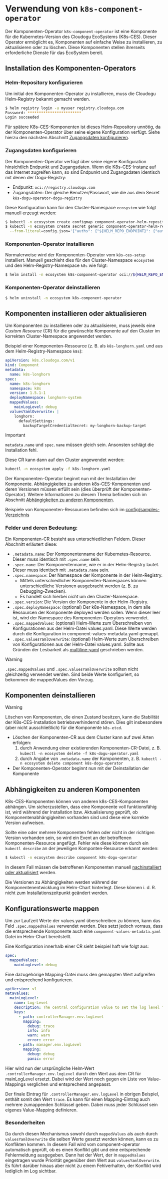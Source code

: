 # Verwendung von `k8s-component-operator`

Der Komponenten-Operator `k8s-component-operator` ist eine Komponente für die Kubernetes-Version des Cloudogu EcoSystems (K8s-CES). Dieser Operator ermöglicht es, Komponenten auf einfache Weise zu installieren, zu aktualisieren oder zu löschen. Diese Komponenten stellen ihrerseits erforderliche Dienste für das EcoSystem bereit.

## Installation des Komponenten-Operators

### Helm-Repository konfigurieren

Um initial den Komponenten-Operator zu installieren, muss die Cloudogu Helm-Registry bekannt gemacht werden.

```bash
$ helm registry login -u myuser registry.cloudogu.com
Password: ************************
Login succeeded
```

Für spätere K8s-CES-Komponenten ist dieses Helm-Repository unnötig, da der Komponenten-Operator über seine eigene Konfiguration verfügt. Siehe hierzu den nächsten Abschnitt [Zugangsdaten konfigurieren](#Zugangsdaten-konfigurieren).

### Zugangsdaten konfigurieren

Der Komponenten-Operator verfügt über seine eigene Konfiguration hinsichtlich Endpunkt und Zugangsdaten. Wenn die K8s-CES-Instanz auf das Internet zugreifen kann, so sind Endpunkt und Zugangsdaten identisch mit denen der Dogu-Registry:
- Endpunkt: `oci://registry.cloudogu.com`
- Zugangsdaten: Der gleiche Benutzer/Passwort, wie die aus dem Secret `k8s-dogu-operator-dogu-registry`

Diese Konfiguration kann für den Cluster-Namespace `ecosystem` wie folgt manuell erzeugt werden:

```bash
$ kubectl -n ecosystem create configmap component-operator-helm-repository --from-literal=endpoint="${HELM_REPO_ENDPOINT}" --from-literal=schema=oci
$ kubectl -n ecosystem create secret generic component-operator-helm-registry \
  --from-literal=config.json='{"auths": {"${HELM_REPO_ENDPOINT}": {"auth": "$(shell printf "%s:%s" "${HELM_REPO_USERNAME}" "${HELM_REPO_PASSWORD}" | base64 -w0)"}}}'
```

### Komponenten-Operator installieren

Normalerweise wird der Komponenten-Operator vom `k8s-ces-setup` installiert. Manuell geschieht dies für den Cluster-Namespace `ecosystem` und den Helm-Registry-Namespace `k8s` wie folgt:

```bash
$ helm install -n ecosystem k8s-component-operator oci://${HELM_REPO_ENDPOINT}/k8s/k8s-component-operator --version ${DESIRED_VERSION}
```

### Komponenten-Operator deinstallieren

```bash
$ helm uninstall -n ecosystem k8s-component-operator
```

## Komponenten installieren oder aktualisieren

Um Komponenten zu installieren oder zu aktualisieren, muss jeweils eine _Custom Resource_ (CR) für die gewünschte Komponente auf den Cluster im korrekten Cluster-Namespace angewendet werden.

Beispiel einer Komponenten-Ressource (z. B. als `k8s-longhorn.yaml` und aus dem Helm-Registry-Namespace `k8s`):

```yaml
apiVersion: k8s.cloudogu.com/v1
kind: Component
metadata:
  name: k8s-longhorn
spec:
  name: k8s-longhorn
  namespace: k8s
  version: 1.5.1-1
  deployNamespace: longhorn-system
  mappedValues:
    mainLogLevel: debug
  valuesYamlOverwrite: |
    longhorn:
      defaultSettings:
        backupTargetCredentialSecret: my-longhorn-backup-target
```

> [!IMPORTANT]
> `metadata.name` und `spec.name` müssen gleich sein.
> Ansonsten schlägt die Installation fehl.

Diese CR kann dann auf den Cluster angewendet werden:

```bash
kubectl -n ecosystem apply -f k8s-longhorn.yaml
```

Der Komponenten-Operator beginnt nun mit der Installation der Komponente. Abhängigkeiten zu anderen k8s-CES-Komponenten und deren Versionen müssen erfüllt sein (dies überprüft der Komponenten-Operator). Weitere Informationen zu diesem Thema befinden sich im Abschnitt [Abhängigkeiten zu anderen Komponenten](#Abhängigkeiten-zu-anderen-Komponenten).

Beispiele von Komponenten-Ressourcen befinden sich im [config/samples-Verzeichnis](../../config/samples)

### Felder und deren Bedeutung:

Ein Komponenten-CR besteht aus unterschiedlichen Feldern. Dieser Abschnitt erläutert diese:

- `.metadata.name`: Der Komponentenname der Kubernetes-Resource. Dieser muss identisch mit `.spec.name` sein.
- `.spec.name`: Der Komponentenname, wie er in der Helm-Registry lautet. Dieser muss identisch mit `.metadata.name` sein.
- `.spec.namespace`: Der Namespace der Komponente in der Helm-Registry. 
  - Mittels unterschiedlicher Komponenten-Namespaces können unterschiedliche Versionen ausgebracht werden (z. B. zu Debugging-Zwecken). 
  - Es handelt sich hierbei _nicht_ um den Cluster-Namespace.
- `.spec.version`: Die Version der Komponente in der Helm-Registry.
- `.spec.deployNamespace`: (optional) Der k8s-Namespace, in dem alle Ressourcen der Komponente deployed werden sollen. Wenn dieser leer ist, wird der Namespace des Komponenten-Operators verwendet.
- `.spec.mappedValues`: (optional) Helm-Werte zum Überschreiben von Konfigurationen aus der Helm-Datei values.yaml. Diese Werte werden durch die Konfiguration in component-values-metadata.yaml gemappt. 
- `.spec.valuesYamlOverwrite`: (optional) Helm-Werte zum Überschreiben von Konfigurationen aus der Helm-Datei values.yaml. Sollte aus Gründen der Lesbarkeit als [multiline-yaml](https://yaml-multiline.info/) geschrieben werden.

> [!WARNING]
> `.spec.mappedValues` und `.spec.valuesYamlOverwrite` sollten nicht gleichzeitig verwendet werden. Sind beide Werte konfiguriert, so bekommen die mappedValues den Vorzug. 

## Komponenten deinstallieren

> [!WARNING]
> Löschen von Komponenten, die einen Zustand besitzen, kann die Stabilität der K8s-CES-Installation betriebsverhindernd stören.
> Dies gilt insbesondere (aber nicht ausschließlich) für die Komponente `k8s-etcd`.

- Löschen der Komponenten-CR aus dem Cluster kann auf zwei Arten erfolgen:
   1. durch Anwendung einer existierenden Komponenten-CR-Datei, z. B. `kubectl -n ecosystem delete -f k8s-dogu-operator.yaml`
   2. durch Angabe von `.metadata.name` der Komponenten, z. B. `kubectl -n ecosystem delete component k8s-dogu-operator`
- Der Komponenten-Operator beginnt nun mit der Deinstallation der Komponente

## Abhängigkeiten zu anderen Komponenten

K8s-CES-Komponenten können von anderen k8s-CES-Komponenten abhängen. Um sicherzustellen, dass eine Komponente voll funktionsfähig ist, wird während der Installation bzw. Aktualisierung geprüft, ob Komponentenabhängigkeiten vorhanden sind und diese eine korrekte Version aufweisen.

Sollte eine oder mehrere Komponenten fehlen oder nicht in der richtigen Version vorhanden sein, so wird ein Event an der betroffenen Komponenten-Resource angefügt. Fehler wie diese können durch ein `kubectl describe` an der jeweiligen Komponten-Resource erkannt werden:

```bash
$ kubectl -n ecosystem describe component k8s-dogu-operator
```

In diesem Fall müssen die betroffenen Komponenten manuell [nachinstalliert oder aktualisiert](#Komponenten-installieren-oder-aktualisieren) werden.

Die Versionen zu Abhängigkeiten werden während der Komponentenentwicklung im Helm-Chart hinterlegt. Diese können i. d. R. nicht zum Installationszeitpunkt geändert werden.

## Konfigurationswerte mappen

Um zur Laufzeit Werte der values.yaml überschreiben zu können, kann das Feld `.spec.mappedValues` verwendet werden. 
Dies setzt jedoch vorraus, dass die entsprechende Komponente auch eine `component-values-metadata.yaml` 
Datei im Helm-Chart bereitstellt.

Eine Konfiguration innerhalb einer CR sieht beispiel haft wie folgt aus:

```yaml
spec:
  mappedValues:
    mainLogLevel: debug
```

Eine dazugehörige Mapping-Datei muss den gemappten Wert aufgreifen und entsprechend konfigurieren.

```yaml
apiVersion: v1
metavalues:
  mainLogLevel:
    name: Log-Level
    description: The central configuration value to set the log level for this component
    keys:
      - path: controllerManager.env.logLevel
        mapping:
          debug: trace
          info: info
          warn: warn
          error: error
      - path: manager.env.logLevel
        mapping:
          debug: debug
          panic: error
```

Hier wird nun der ursprüngliche Helm-Wert `.controllerManager.env.logLevel` durch den Wert aus dem CR für mainLogLevel ersetzt.
Dabei wird der Wert noch gegen ein Liste von Value-Mappings verglichen und entsprechend angepasst.

Der finale Eintrag für `.controllerManager.env.logLevel` in obrigen Beispiel, enthält somit den Wert `trace`.
Es kann für einen Mapping-Eintrag auch mehrere zumappenden Schlüssel geben. Dabei muss jeder Schlüssel sein eigenes Value-Mapping definieren.

### Besonderheiten
Da durch diesen Mechanismus sowohl durch `mappedValues` als auch durch `valuesYamlOverwrite` die selben Werte gesetzt werden können, kann es zu
Konflikten kommen.
In diesem Fall wird vom component-operator automatisch geprüft, ob es einen Konflikt gibt und eine entsprechende Fehlermeldung ausgegeben.
Dann hat der Wert, der in `mappedValues` eingetragen wurde Priorität gegenüber dem Wert aus `valuesYamlOverwrite`.
Es führt darüber hinaus aber nicht zu einem Fehlverhalten, der Konflikt wird lediglich im Log sichtbar.



